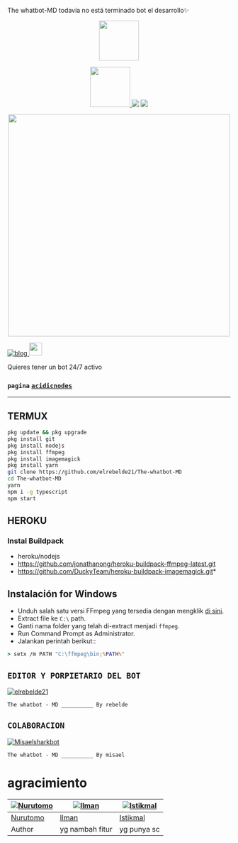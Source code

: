 The whatbot-MD todavía no está terminado bot el desarrollo✨

<p align="center"> 
  <a href="https://github.com/elrebelde21"><img src="http://readme-typing-svg.herokuapp.com?font=mono&size=17&duration=4000&color=F7B11B&center=falso&vCenter=falso&lines=The WhatBot-MD++%F0%9F%92%96;Gracias+por+visitar+este+repositorio.+%F0%9F%92%96" height="90px"
</p>

<p align="center"> 
  <a href="https://github.com/elrebelde21"><img src="http://readme-typing-svg.herokuapp.com?font=mono&size=17&duration=4000&color=F7B11B&center=falso&vCenter=falso&lines=creador++%F0%9F%92%96;dudas+sobre+el+contarme+solo+por+tema+del+bot.+%F0%9F%92%96" height="90px"
</p>
<a href="http://wa.me/56977774748" target="blank"><img src="https://img.shields.io/badge/creador-25D366?style=for-the-badge&logo=whatsapp&logoColor=white" /></a>
<a href="http://wa.me/51935116539" target="blank"><img src="https://img.shields.io/badge/creador-25D366?style=for-the-badge&logo=whatsapp&logoColor=white" /></a>


<p align="center">
<img src="https://telegra.ph/file/fed1c9d94b37511e570d5.mp4" alt="" width="500"/>

[![blog](https://img.shields.io/badge/YouTube-FF0000?style=for-the-badge&logo=youtube&logoColor=white)
](https://youtu.be/8Tml7lGcV-w)  <img src="https://github.com/siegrin/siegrin/blob/main/Assets/powerup.gif" height="29px">

Quieres tener un bot 24/7 activo

###  ```pagina``` [`acidicnodes`](http://portal.acidicnodes.com)


---------

## TERMUX
```bash
pkg update && pkg upgrade
pkg install git
pkg install nodejs
pkg install ffmpeg
pkg install imagemagick
pkg install yarn
git clone https://github.com/elrebelde21/The-whatbot-MD
cd The-whatbot-MD
yarn
npm i -g typescript
npm start 
```

## HEROKU

### Instal Buildpack
* heroku/nodejs
* https://github.com/jonathanong/heroku-buildpack-ffmpeg-latest.git
* https://github.com/DuckyTeam/heroku-buildpack-imagemagick.git*

## Instalación for Windows
* Unduh salah satu versi FFmpeg yang tersedia dengan mengklik [di sini](https://www.gyan.dev/ffmpeg/builds/).
* Extract file ke `C:\` path.
* Ganti nama folder yang telah di-extract menjadi `ffmpeg`.
* Run Command Prompt as Administrator.
* Jalankan perintah berikut::
```cmd
> setx /m PATH "C:\ffmpeg\bin;%PATH%"

```
## `EDITOR Y PORPIETARIO DEL BOT` 
[![elrebelde21](https://github.com/elrebelde21.png?size=100)](https://github.com/elrebelde21) 
  

`The whatbot - MD __________ By rebelde`


## `COLABORACION` 
[![Misaelsharkbot](https://github.com/Misaelsharkbot.png?size=100)](https://github.com/Misaelsharkbot)   

`The whatbot - MD __________ By misael`

# agracimiento 
 [![Nurutomo](https://github.com/Nurutomo.png?size=150)](https://github.com/Nurutomo) | [![Ilman](https://github.com/ilmanhdyt.png?size=150)](https://github.com/ilmanhdyt) | [![Istikmal](https://github.com/BochilGaming.png?size=150)](https://github.com/BochilGaming)
----|----|----
[Nurutomo](https://github.com/Nurutomo) | [Ilman](https://github.com/ilmanhdyt) | [Istikmal](https://github.com/BochilGaming)
 Author | yg nambah fitur | yg punya sc


